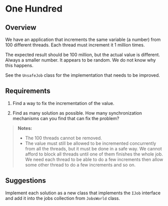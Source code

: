# One Hundred

## Overview

We have an application that increments the same variable (a number) from 100 different threads. Each thread must increment it 1 million times.

The expected result should be 100 million, but the actual value is different. Always a smaller number. It appears to be random. We do not know why this happens.

See the `UnsafeJob` class for the implementation that needs to be improved.

## Requirements

1) Find a way to fix the incrementation of the value.

2) Find as many solution as possible. How many synchronization mechanisms can you find that can fix the problem?

> **Notes:**
>
> - The 100 threads cannot be removed.
> - The value must still be allowed to be incremented concurrently from all the threads, but it must be done in a safe way. We cannot afford to block all threads until one of them finishes the whole job. We need each thread to be able to do a few increments then allow some other thread to do a few increments and so on.

## Suggestions

Implement each solution as a new class that implements the `IJob` interface and add it into the jobs collection from `JobsWorld` class.